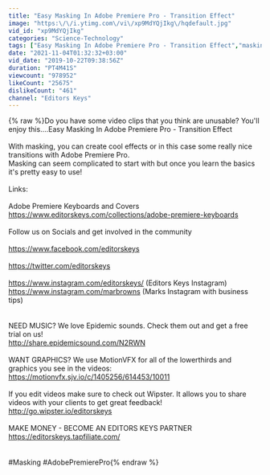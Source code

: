 ```yaml
---
title: "Easy Masking In Adobe Premiere Pro - Transition Effect"
image: "https:\/\/i.ytimg.com\/vi\/xp9MdYQjIkg\/hqdefault.jpg"
vid_id: "xp9MdYQjIkg"
categories: "Science-Technology"
tags: ["Easy Masking In Adobe Premiere Pro - Transition Effect","masking transition","mask transition premiere"]
date: "2021-11-04T01:32:32+03:00"
vid_date: "2019-10-22T09:38:56Z"
duration: "PT4M41S"
viewcount: "978952"
likeCount: "25675"
dislikeCount: "461"
channel: "Editors Keys"
---
```

{% raw %}Do you have some video clips that you think are unusable? You'll enjoy this....Easy Masking In Adobe Premiere Pro - Transition Effect<br /><br />With masking, you can create cool effects or in this case some really nice transitions with Adobe Premiere Pro.<br />Masking can seem complicated to start with but once you learn the basics it's pretty easy to use! <br /><br />Links:<br /><br />Adobe Premiere Keyboards and Covers<br /><a rel="nofollow" target="blank" href="https://www.editorskeys.com/collections/adobe-premiere-keyboards">https://www.editorskeys.com/collections/adobe-premiere-keyboards</a><br /><br />Follow us on Socials and get involved in the community<br /><br /><a rel="nofollow" target="blank" href="https://www.facebook.com/editorskeys">https://www.facebook.com/editorskeys</a><br /><br /><a rel="nofollow" target="blank" href="https://twitter.com/editorskeys">https://twitter.com/editorskeys</a><br /><br /><a rel="nofollow" target="blank" href="https://www.instagram.com/editorskeys/">https://www.instagram.com/editorskeys/</a> (Editors Keys Instagram)<br /><a rel="nofollow" target="blank" href="https://www.instagram.com/marbrowns">https://www.instagram.com/marbrowns</a> (Marks Instagram with business tips)<br /><br /><br />NEED MUSIC? We love Epidemic sounds. Check them out and get a free trial on us!<br /><a rel="nofollow" target="blank" href="http://share.epidemicsound.com/N2RWN">http://share.epidemicsound.com/N2RWN</a><br /><br />WANT GRAPHICS? We use MotionVFX for all of the lowerthirds and graphics you see in the videos:<br /><a rel="nofollow" target="blank" href="https://motionvfx.sjv.io/c/1405256/614453/10011">https://motionvfx.sjv.io/c/1405256/614453/10011</a> <br /><br />If you edit videos make sure to check out Wipster. It allows you to share videos with your clients to get great feedback! <br /><a rel="nofollow" target="blank" href="http://go.wipster.io/editorskeys">http://go.wipster.io/editorskeys</a><br /><br />MAKE MONEY - BECOME AN EDITORS KEYS PARTNER<br /><a rel="nofollow" target="blank" href="https://editorskeys.tapfiliate.com/">https://editorskeys.tapfiliate.com/</a><br /><br /><br />#Masking #AdobePremierePro{% endraw %}
